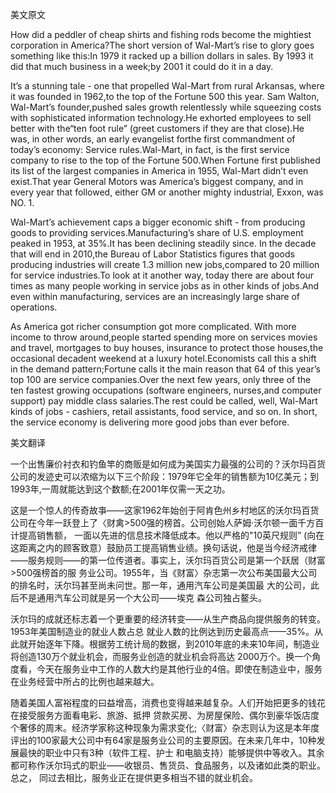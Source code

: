 美文原文

How did a peddler of cheap shirts and fishing rods become the mightiest corporation in America?The short version of Wal-Mart’s rise to glory goes something like this:In 1979 it racked up a billion dollars in sales. By 1993 it did that much business in a week;by 2001 it could do it in a day.

It’s a stunning tale - one that propelled Wal-Mart from rural Arkansas, where it was founded in 1962,to the top of the Fortune 500 this year. Sam Walton, Wal-Mart’s founder,pushed sales growth relentlessly while squeezing costs with sophisticated information technology.He exhorted employees to sell better with the“ten foot rule” (greet customers if they are that close).He was, in other words, an early evangelist forthe first commandment of today’s economy: Service rules.Wal-Mart, in fact, is the first service company to rise to the top of the Fortune 500.When Fortune first published its list of the largest companies in America in 1955, Wal-Mart didn’t even exist.That year General Motors was America’s biggest company, and in every year that followed, either GM or another mighty industrial, Exxon, was NO. 1.

Wal-Mart’s achievement caps a bigger economic shift - from producing goods to providing services.Manufacturing’s share of U.S. employment peaked in 1953, at 35%.It has been declining steadily since. In the decade that will end in 2010,the Bureau of Labor Statistics figures that goods producing industries will create 1.3 million new jobs,compared to 20 million for service industries.To look at it another way, today there are about four times as many people working in service jobs as in other kinds of jobs.And even within manufacturing, services are an increasingly large share of operations.

As America got richer consumption got more complicated. With more income to throw around,people started spending more on services movies and travel, mortgages to buy houses, insurance to protect those houses,the occasional decadent weekend at a luxury hotel.Economists call this a shift in the demand pattern;Fortune calls it the main reason that 64 of this year’s top 100 are service companies.Over the next few years, only three of the ten fastest growing occupations (software engineers, nurses,and computer support) pay middle class salaries.The rest could be called, well, Wal-Mart kinds of jobs - cashiers, retail assistants, food service, and so on. In short, the service economy is delivering more good jobs than ever before.

美文翻译

一个出售廉价衬衣和钓鱼竿的商贩是如何成为美国实力最强的公司的？沃尔玛百货公司的发迹史可以浓缩为以下三个阶段：1979年它全年的销售额为10亿美元；到1993年,一周就能达到这个数额;在2001年仅需一天之功。

这是一个惊人的传奇故亊——这家1962年始创于阿肯色州乡村地区的沃尔玛百货公司在今年一跃登上了〈财禽>500强的榜首。公司创始人萨姆·沃尔顿一面千方百计提高销售额， 一面以先进的信息技术降低成本。他以严格的"10英尺规则” (向在这距离之内的顾客致意）鼓励员工提高销售业绩。换句话说，他是当今经济戒律——服务规则——的第一位传道者。事实上，沃尔玛百货公司是第一个跃居（财富>500强榜首的服 务业公司。1955年，当《财富〉杂志第一次公布美国最大公司的排名时，沃尔玛甚至尚未问世。那一年，通用汽车公司是美国最 大的公司，此后不是通用汽车公司就是另一个大公司——埃克 森公司独占鳌头。

沃尔玛的成就还标志着一个更重要的经济转变——从生产商品向提供服务的转变。1953年美国制造业的就业人数占总 就业人数的比例达到历史最高点——35%。从此就开始逐年下降。根据劳工统计局的数据，到2010年底的未来10年间，制造业将创造130万个就业机会，而服务业创造的就业机会将高达 2000万个。换一个角度看，今天在服务业中工作的人数大约是其他行业的4倍。即使在制造业中，服务在业务经营中所占的比例也越来越大。

随着美国人富裕程度的曰益增高，消费也变得越来越复杂。人们开始把更多的钱花在接受服务方面看电彩、旅游、抵押 贷款买房、为房屋保险、偶尔到豪华饭店度个奢侈的周末。经济学家称这种现象为需求变化;〈财富〉杂志则认为这是本年度评出的100家最大公司中有64家是服务业公司的主要原因。在未来几年中，10种发展最快的职业中只有3种（软件工程、护士 和电脑支持）能够提供中等收入。其余都可称作沃尔玛式的职业——收银员、售货员、食品服务，以及诸如此类的职业。总之， 同过去相比，服务业正在提供更多相当不错的就业机会。 

